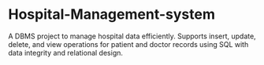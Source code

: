 # Hospital-Management-system
A DBMS project to manage hospital data efficiently. Supports insert, update, delete, and view operations for patient and doctor records using SQL with data integrity and relational design.
